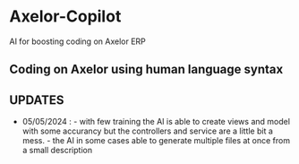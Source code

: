 # Axelor-Copilot
AI for boosting coding on Axelor ERP

## Coding on Axelor using human language syntax

## UPDATES
- 05/05/2024 :  - with few training the AI is able to create views and model with some accurancy but the controllers and service are a little bit a mess.
                - the AI in some cases able to generate multiple files at once from a small description
